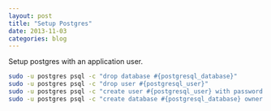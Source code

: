 ```yaml
---
layout: post
title: "Setup Postgres"
date: 2013-11-03
categories: blog
---
```


Setup postgres with an application user.

```bash
sudo -u postgres psql -c "drop database #{postgresql_database}"
sudo -u postgres psql -c "drop user #{postgresql_user}"
sudo -u postgres psql -c "create user #{postgresql_user} with password '#{postgresql_password}';"
sudo -u postgres psql -c "create database #{postgresql_database} owner #{postgresql_user};"
```

